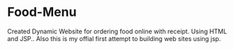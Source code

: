 # Food-Menu
Created Dynamic Website for ordering food online with receipt.
Using HTML and JSP..
Also this is my offial first attempt to building web sites using jsp.
